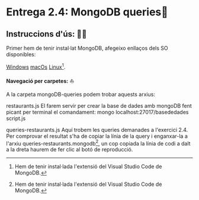 # Entrega 2.4: MongoDB queries🔬

## Instruccions d'ús: 🧙‍♂️

Primer hem de tenir instal·lat MongoDB, afegeixo enllaços dels SO disponibles:

[Windows](https://www.mongodb.com/docs/manual/tutorial/install-mongodb-on-windows/ '🪟')
[macOs](https://www.mongodb.com/docs/manual/tutorial/install-mongodb-on-os-x/ '🍏')
[Linux](https://www.mongodb.com/docs/manual/administration/install-on-linux/ '👽')[^1].

**Navegació per carpetes:** ⛵

A la carpeta mongoDB-queries podem trobar aquests arxius:

restaurants.js El farem servir per crear la base de dades amb mongoDB fent picant per terminal el comandament: mongo localhost:27017/basededades script.js

queries-restaurants.js Aquí trobem les queries demanades a l'exercici 2.4. Per comprovar el resultat s'ha de copiar la línia de la query i enganxar-la a l'arxiu queries-restaurants.mongodb[^1], un cop copiada la línia de codi a dalt a la dreta haurem de fer clic al botó de reproducció.

[^1]: Hem de tenir instal·lada l'extensió del Visual Studio Code de MongoDB.
